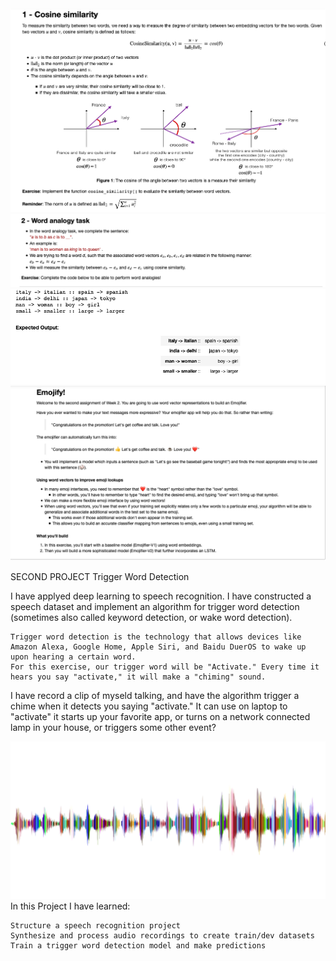 <img src="images/1_cosine_similarlity.png">
<img src="images/2_word_analogy.png">
<img src="images/4_word_analogy_op.png">

<img src="images/1_emojify.png">

SECOND PROJECT
Trigger Word Detection


I have applyed deep learning to speech recognition. I have constructed a speech dataset and implement an algorithm for trigger word detection (sometimes also called keyword detection, or wake word detection).

    Trigger word detection is the technology that allows devices like Amazon Alexa, Google Home, Apple Siri, and Baidu DuerOS to wake up upon hearing a certain word.
    For this exercise, our trigger word will be "Activate." Every time it hears you say "activate," it will make a "chiming" sound.
  I have record a clip of myseld talking, and have the algorithm trigger a chime when it detects you saying "activate."
   It can use on laptop to "activate" it starts up your favorite app, or turns on a network connected lamp in your house, or triggers some other event?

   <img src="images/sound.png">
In this Project I have learned:

    Structure a speech recognition project
    Synthesize and process audio recordings to create train/dev datasets
    Train a trigger word detection model and make predictions



